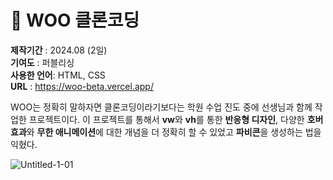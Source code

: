 # 🚕 WOO 클론코딩

**제작기간** : 2024.08 (2일) <br/>
**기여도** : 퍼블리싱 <br/>
**사용한 언어**: HTML, CSS <br/>
**URL** : https://woo-beta.vercel.app/

WOO는 정확히 말하자면 클론코딩이라기보다는 학원 수업 진도 중에 선생님과 함께 작업한 프로젝트이다. 이 프로젝트를 통해서 **vw**와 **vh**를 통한 **반응형 디자인**, 다양한 **호버효과**와  **무한 애니메이션**에 대한 개념을 더 정확히 할 수 있었고 **파비콘**을 생성하는 법을 익혔다.

![Untitled-1-01](https://github.com/user-attachments/assets/0536a8cf-f55f-45d2-b684-f96724c6a5ca)
